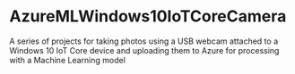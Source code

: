 # AzureMLWindows10IoTCoreCamera
A series of projects for taking photos using a USB webcam attached to a Windows 10 IoT Core device and uploading them to Azure for processing with a Machine Learning model
